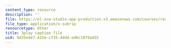 ```yaml
---
content_type: resource
description: ''
file: https://ol-ocw-studio-app-production.s3.amazonaws.com/courses/res-18-007-calculus-revisited-multivariable-calculus-fall-2011/9d35ede7415ecf354ddded6c1079a455_2PpgEtgovN0.srt
file_type: application/x-subrip
resourcetype: Other
title: 3play caption file
uid: 9d35ede7-415e-cf35-4ddd-ed6c1079a455
---
```

